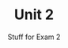 ---
title: "Unit 2"
# list or single layouts are possible
layout: single-series # list, list-sidebar, single-series
weight: 2
subtitle: "Stuff for Exam 2"
description: |
  Civil Liberties
cascade:
  draft: false
  # list or single layouts are possible
  layout: single-series # list, list-sidebar, single-series
  date: 2022-02-14
---